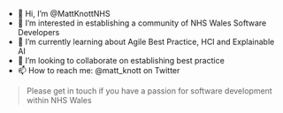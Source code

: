 - 👋 Hi, I’m @MattKnottNHS
- 👀 I’m interested in establishing a community of NHS Wales Software Developers
- 🌱 I’m currently learning about Agile Best Practice, HCI and Explainable AI
- 💞️ I’m looking to collaborate on establishing best practice
- 📫 How to reach me: @matt_knott on Twitter

> Please get in touch if you have a passion for software development within NHS Wales
<!---
MattKnottNHS/MattKnottNHS is a ✨ special ✨ repository because its `README.md` (this file) appears on your GitHub profile.
You can click the Preview link to take a look at your changes.
--->

